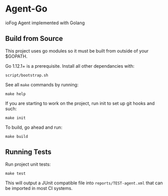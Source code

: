 # Agent-Go

ioFog Agent implemented with Golang

## Build from Source

This project uses go modules so it must be built from outside of your $GOPATH.

Go 1.12.1+ is a prerequisite. Install all other dependancies with:
```
script/bootstrap.sh
```

See all `make` commands by running:
```
make help
```

If you are starting to work on the project, run init to set up git hooks and such:
```
make init
```

To build, go ahead and run:
```
make build
```

## Running Tests

Run project unit tests:
```
make test
```

This will output a JUnit compatible file into `reports/TEST-agent.xml` that can be imported in most CI systems.